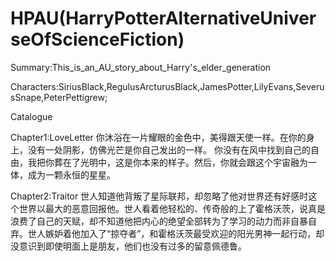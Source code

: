 # HPAU(HarryPotterAlternativeUniverseOfScienceFiction)
Summary:This_is_an_AU_story_about_Harry's_elder_generation

Characters:SiriusBlack,RegulusArcturusBlack,JamesPotter,LilyEvans,SeverusSnape,PeterPettigrew;

Catalogue

Chapter1:LoveLetter
你沐浴在一片耀眼的金色中，美得跟天使一样。在你的身上，没有一处阴影，仿佛光芒是你自己发出的一样。
你没有在风中找到自己的自由，我把你葬在了光明中，这是你本来的样子。然后，你就会跟这个宇宙融为一体，成为一颗永恒的星星。

Chapter2:Traitor
世人知道他背叛了星际联邦，却忽略了他对世界还有好感时这个世界以最大的恶意回报他。世人看着他轻松的、传奇般的上了霍格沃茨，说真是浪费了自己的天赋，却不知道他把内心的绝望全部转为了学习的动力而非自暴自弃。世人嫉妒着他加入了“掠夺者”，和霍格沃茨最受欢迎的阳光男神一起行动，却没意识到即使明面上是朋友，他们也没有过多的留意佩德鲁。
